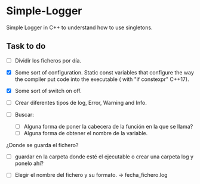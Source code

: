 # Simple-Logger
Simple Logger in C++ to understand how to use singletons.

## Task to do

- [ ] Dividir los ficheros por día.

- [x] Some sort of configuration.
        Static const variables that configure the way the compiler put code into
        the executable ( with "if constexpr" C++17).

- [x] Some sort of switch on off.

- [ ] Crear diferentes tipos de log, Error, Warning and Info.

- [ ] Buscar:
    - [ ] Alguna forma de poner la cabecera de la función en la que se llama?
    - [ ] Alguna forma de obtener el nombre de la variable.

¿Donde se guarda el fichero?
- [ ] guardar en la carpeta donde esté el ejecutable o crear una carpeta log y ponelo
ahí?

- [ ] Elegir el nombre del fichero y su formato.
-> fecha_fichero.log

